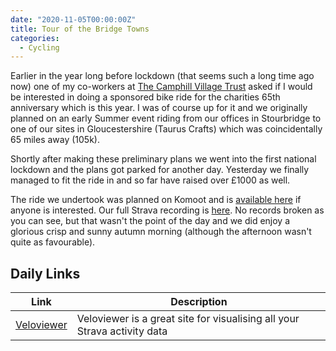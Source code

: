 ```yaml
---
date: "2020-11-05T00:00:00Z"
title: Tour of the Bridge Towns
categories:
  - Cycling
---
```

Earlier in the year long before lockdown (that seems such a long time ago now) one of my co-workers at [The Camphill Village Trust](https://www.camphillvillagetrust.org.uk) asked if I would be interested in doing a sponsored bike ride for the charities 65th anniversary which is this year. I was of course up for it and we originally planned on an early Summer event riding from our offices in Stourbridge to one of our sites in Gloucestershire (Taurus Crafts) which was coincidentally 65 miles away (105k).

Shortly after making these preliminary plans we went into the first national lockdown and the plans got parked for another day. Yesterday we finally managed to fit the ride in and so far have raised over £1000 as well.

The ride we undertook was planned on Komoot and is [available here](https://www.komoot.com/tour/279396580) if anyone is interested. Our full Strava recording is [here](https://www.strava.com/activities/4285459080). No records broken as you can see, but that wasn't the point of the day and we did enjoy a glorious crisp and sunny autumn morning (although the afternoon wasn't quite as favourable).

## Daily Links

|Link|Description|
|----|----|
|[Veloviewer](https://veloviewer.com/)|Veloviewer is a great site for visualising all your Strava activity data|